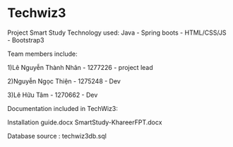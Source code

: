 # Techwiz3

Project Smart Study
Technology used: Java - Spring boots - HTML/CSS/JS - Bootstrap3

Team members include:



1)Lê Nguyễn Thành Nhân - 1277226 - project lead

2)Nguyễn Ngọc Thiện - 1275248 - Dev

3)Lê Hữu Tâm - 1270662 - Dev


Documentation included in TechWiz3:

Installation guide.docx
SmartStudy-KhareerFPT.docx
	
Database source : techwiz3db.sql
